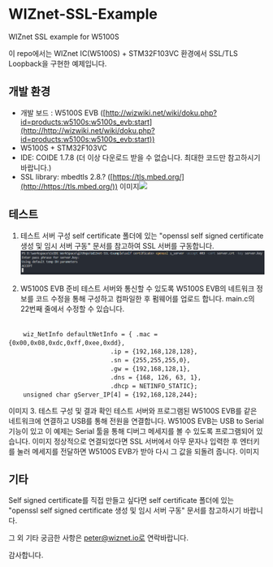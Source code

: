 # WIZnet-SSL-Example
WIZnet SSL example for W5100S

이 repo에서는 WIZnet IC(W5100S) + STM32F103VC 환경에서 SSL/TLS Loopback을 구현한 예제입니다.

## 개발 환경
- 개발 보드 : W5100S EVB ([http://wizwiki.net/wiki/doku.php?id=products:w5100s:w5100s_evb:start](http://http://wizwiki.net/wiki/doku.php?id=products:w5100s:w5100s_evb:start))
 - W5100S + STM32F103VC
- IDE: COIDE 1.7.8 (더 이상 다운로드 받을 수 없습니다. 최대한 코드만 참고하시기 바랍니다.)
- SSL library: mbedtls 2.8.? ([https://tls.mbed.org/](http://https://tls.mbed.org/))
이미지![](http://)

## 테스트
1. 테스트 서버 구성
self certificate 폴더에 있는 "openssl self signed certificate 생성 및 임시 서버 구동" 문서를 참고하여 SSL 서버를 구동합니다.
![S_Client](./image/sslserver.PNG)

2. W5100S EVB 준비
테스트 서버와 통신할 수 있도록 W5100S EVB의 네트워크 정보를 코드 수정을 통해 구성하고 컴파일한 후 펌웨어를 업로드 합니다.
main.c의 22번째 줄에서 수정할 수 있습니다.
<code>
	wiz_NetInfo defaultNetInfo = { .mac = {0x00,0x08,0xdc,0xff,0xee,0xdd},
							.ip = {192,168,128,128},
							.sn = {255,255,255,0},
							.gw = {192,168,128,1},
							.dns = {168, 126, 63, 1},
							.dhcp = NETINFO_STATIC};
	unsigned char gServer_IP[4] = {192,168,128,244};
</code>

이미지
3. 테스트 구성 및 결과 확인
테스트 서버와 프로그램된 W5100S EVB를 같은 네트워크에 연결하고 USB를 통해 전원을 연결합니다.
W5100S EVB는 USB to Serial 기능이 있고 이 예제는 Serial 툴을 통해 디버그 메세지를 볼 수 있도록 프로그램되어 있습니다.
이미지
정상적으로 연결되었다면 SSL 서버에서 아무 문자나 입력한 후 엔터키를 눌러 메세지를 전달하면 W5100S EVB가 받아 다시 그 값을 되돌려 줍니다.
이미지

## 기타
Self signed certificate를 직접 만들고 싶다면 self certificate 폴더에 있는 "openssl self signed certificate 생성 및 임시 서버 구동" 문서를 참고하시기 바랍니다.

그 외 기타 궁금한 사항은 peter@wiznet.io로 연락바랍니다.

감사합니다.
